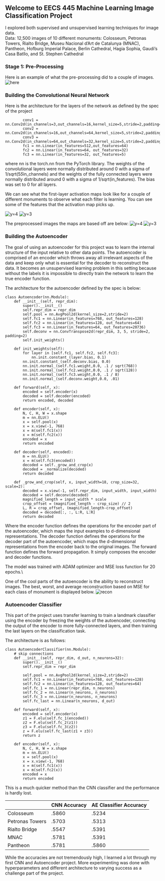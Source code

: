 ## Welcome to EECS 445 Machine Learning Image Classification Project

I explored both supervised and unsupervised learning techniques for image data.\
Data: 12,500 images of 10 different monuments: Colosseum, Petronas Towers, Rialto Bridge, Museu Nacional d’Art de Catalunya (MNAC), Pantheon,
Hofburg Imperial Palace, Berlin Cathedral, Hagia Sophia, Gaudi’s Casa Batllo, and St. Stephen Cathedral

### Stage 1: Pre-Processing
Here is an example of what the pre-processing did to a couple of images.
![here](./preprocessing_example2.png) 

### Building the Convolutional Neural Network
Here is the architecture for the layers of the network as defined by the spec of the project
```
        conv1 = nn.Conv2d(in_channels=3,out_channels=16,kernel_size=5,stride=2,padding=2)
        conv2 = nn.Conv2d(in_channels=16,out_channels=64,kernel_size=5,stride=2,padding=2)
        conv3 = nn.Conv2d(in_channels=64,out_channels=32,kernel_size=5,stride=2,padding=2)
        fc1 = nn.Linear(in_features=512,out_features=64)
        fc2 = nn.Linear(in_features=64, out_features=32)
        fc3 = nn.Linear(in_features=32, out_features=5)
```
where nn is the torch.nn from the PyTorch library.  The weights of the convolutional layers were normally distributed around 0 with a sigma of 1/sqrt(5*5*in_channels) and the weights of the fully connected layers were normally distributed around 0 with a sigma of 1/sqrt(in_features).  The bias was set to 0 for all layers. 

We can see what the first-layer activation maps look like for a couple of different monuments to observe what each filter is learning.  You can see some of the features that the activation map picks up.

![y=4](./CNN_viz1_4.png)
![y=3](./CNN_viz1_3.png)

The preprocessed images the maps are based off are below:
![y=4](./CNN_viz0_4.png)
![y=3](./CNN_viz0_3.png)

### Building the Autoencoder
The goal of using an autoencoder for this project was to learn the internal structure of the input relative to other data points.  The autoencoder is comprised of an encoder which throws away all irrelevant aspects of the data and keep only what is essential for the decoder to reconstruct the data.  It becomes an unsupervised learning problem in this setting because without the labels it is impossible to directly train the network to learn the true encoder function.

The architecture for the autoencoder defined by the spec is below:
```
class Autoencoder(nn.Module):
    def __init__(self, repr_dim):
        super().__init__()
        self.repr_dim = repr_dim
        self.pool = nn.AvgPool2d(kernel_size=2,stride=2)
        self.fc1 = nn.Linear(in_features=768, out_features=128)
        self.fc2 = nn.Linear(in_features=128, out_features=64)
        self.fc3 = nn.Linear(in_features=64, out_features=20736)
        self.deconv = nn.ConvTranspose2d(repr_dim, 3, 5, stride=2, padding=2)
        self.init_weights()

    def init_weights(self):
        for layer in [self.fc1, self.fc2, self.fc3]:
            nn.init.constant_(layer.bias, 0.1)
        nn.init.constant_(self.deconv.bias, 0.0)
        nn.init.normal_(self.fc1.weight,0.0, .1 / sqrt(768))
        nn.init.normal_(self.fc2.weight,0.0, .1 / sqrt(128))
        nn.init.normal_(self.fc3.weight,0.0, .1 / 8)
        nn.init.normal_(self.deconv.weight,0.0, .01)

    def forward(self, x):
        encoded = self.encoder(x)
        decoded = self.decoder(encoded)
        return encoded, decoded
    
    def encoder(self, x):
        N, C, H, W = x.shape
        m = nn.ELU()
        x = self.pool(x)
        x = x.view(-1, 768)
        x = m(self.fc1(x))
        x = m(self.fc2(x))
        encoded = x
        return encoded
    
    def decoder(self, encoded):
        m = nn.ELU()
        x = m(self.fc3(encoded))
        decoded = self._grow_and_crop(x)
        decoded = _normalize(decoded)
        return decoded
    
    def _grow_and_crop(self, x, input_width=18, crop_size=32, scale=2):
        decoded = x.view(-1, self.repr_dim, input_width, input_width)
        decoded = self.deconv(decoded)
        magnified_length = input_width * scale
        crop_offset = (magnified_length - crop_size) // 2
        L, R = crop_offset, (magnified_length-crop_offset)
        decoded = decoded[:, :, L:R, L:R]
        return decoded
```
Where the encoder function defines the operations for the encoder part of the autoencoder, which maps the input examples to d-dimensional representations.
The decoder function defines the operations for the decoder part of the autoencoder, which maps the d-dimensional representations from the encoder back to the original images.  The forward function defines the forward propagation. It simply composes the encoder and decoder functions.

The model was trained with ADAM optimizer and MSE loss function for 20 epochs.\

One of the cool parts of the autoencoder is the ability to reconstruct images.  The best, worst, and average reconstruction based on MSE for each class of monument is displayed below.
![recon](./ae_per_class_perf.png)


### Autoencoder Classifier
This part of the project uses transfer learning to train a landmark classifier using the encoder by freezing the weights of the autoencoder, connecting the output of the encoder to more fully-connected layers, and then training the last layers on the classification task.

The architecture is as follows:
```
class AutoencoderClassifier(nn.Module):
    # skip connections
    def __init__(self, repr_dim, d_out, n_neurons=32):
        super().__init__()
        self.repr_dim = repr_dim

        self.pool = nn.AvgPool2d(kernel_size=2,stride=2)
        self.fc1 = nn.Linear(in_features=768, out_features=128)
        self.fc2 = nn.Linear(in_features=128, out_features=64)
        self.fc_1 = nn.Linear(repr_dim, n_neurons)
        self.fc_2 = nn.Linear(n_neurons, n_neurons)
        self.fc_3 = nn.Linear(n_neurons, n_neurons)
        self.fc_last = nn.Linear(n_neurons, d_out)
    
    def forward(self, x):
        encoded = self.encoder(x)
        z1 = F.elu(self.fc_1(encoded))
        z2 = F.elu(self.fc_2(z1))
        z3 = F.elu(self.fc_3(z2))
        z = F.elu(self.fc_last(z1 + z3))
        return z

    def encoder(self, x):
        N, C, H, W = x.shape
        m = nn.ELU()
        x = self.pool(x)
        x = x.view(-1, 768)
        x = m(self.fc1(x))
        x = m(self.fc2(x))
        encoded = x
        return encoded
```

This is a much quicker method than the CNN classifier and the performance is hardly lost.

||CNN Accuracy |AE Classifier Accuracy|
|---|---|---|
|Colosseum |.5860 |.5234|
|Petronas Towers| .5703 |.5313|
|Rialto Bridge| .5547 |.5391|
|MNAC |.5781 |.5391|
|Pantheon |.5781 |.5860|


While the accuracies are not tremendously high, I learned a lot through my first CNN and Autoencoder project.  More experimenting was done with hyperparameters and different architecture to varying success as a challenge part of the project.
